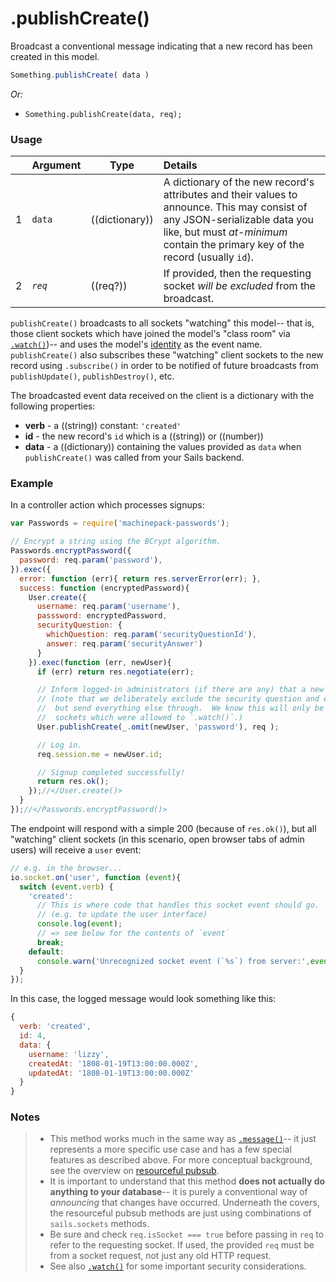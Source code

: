 # .publishCreate()

Broadcast a conventional message indicating that a new record has been created in this model.


```js
Something.publishCreate( data )
```

_Or:_
- `Something.publishCreate(data, req);`



### Usage

|   |     Argument        | Type                | Details    |
|---|:--------------------|---------------------|:-----------|
| 1 | `data`           |  ((dictionary))     |   A dictionary of the new record's attributes and their values to announce.  This may consist of any JSON-serializable data you like, but must _at-minimum_ contain the primary key of the record (usually `id`).
| 2 | _`req`_             |  ((req?))           | If provided, then the requesting socket _will be excluded_ from the broadcast.


`publishCreate()` broadcasts to all sockets "watching" this model-- that is, those client sockets which have joined the model's "class room" via [`.watch()`](http://sailsjs.org/documentation/reference/web-sockets/resourceful-pub-sub/watch))-- and uses the model's [identity](http://sailsjs.org/documentation/concepts/models-and-orm/model-settings#?identity) as the event name.  `publishCreate()` also subscribes these "watching" client sockets to the new record using `.subscribe()` in order to be notified of future broadcasts from `publishUpdate()`, `publishDestroy()`, etc.

The broadcasted event data received on the client is a dictionary with the following properties:

+ **verb**  - a ((string)) constant: `'created'`
+ **id** - the new record's `id` which is a ((string)) or ((number))
+ **data** - a ((dictionary)) containing the values provided as `data` when `publishCreate()` was called from your Sails backend.




### Example

In a controller action which processes signups:

```javascript
var Passwords = require('machinepack-passwords');

// Encrypt a string using the BCrypt algorithm.
Passwords.encryptPassword({
  password: req.param('password'),
}).exec({
  error: function (err){ return res.serverError(err); },
  success: function (encryptedPassword){
    User.create({
      username: req.param('username'),
      passsword: encryptedPassword,
      securityQuestion: {
        whichQuestion: req.param('securityQuestionId'),
        answer: req.param('securityAnswer')
      }
    }).exec(function (err, newUser){
      if (err) return res.negotiate(err);

      // Inform logged-in administrators (if there are any) that a new user has signed up.
      // (note that we deliberately exclude the security question and encrypted password,
      //  but send everything else through.  We know this will only be received by client
      //  sockets which were allowed to `.watch()`.)
      User.publishCreate(_.omit(newUser, 'password'), req );

      // Log in.
      req.session.me = newUser.id;

      // Signup completed successfully!
      return res.ok();
    });//</User.create()>
  }
});//</Passwords.encryptPassword()>
```

The endpoint will respond with a simple 200 (because of `res.ok()`), but all "watching" client sockets (in this scenario, open browser tabs of admin users) will receive a `user` event:

```js
// e.g. in the browser...
io.socket.on('user', function (event){
  switch (event.verb) {
    'created':
      // This is where code that handles this socket event should go.
      // (e.g. to update the user interface)
      console.log(event);
      // => see below for the contents of `event`
      break;
    default:
      console.warn('Unrecognized socket event (`%s`) from server:',event.verb, event);
  }
});
```

In this case, the logged message would look something like this:

```js
{
  verb: 'created',
  id: 4,
  data: {
    username: 'lizzy',
    createdAt: '1808-01-19T13:00:00.000Z',
    updatedAt: '1808-01-19T13:00:00.000Z'
  }
}
```



### Notes

> + This method works much in the same way as [`.message()`](http://sailsjs.org/documentation/reference/web-sockets/resourceful-pub-sub/message)-- it just represents a more specific use case and has a few special features as described above.  For more conceptual background, see the overview on [resourceful pubsub](http://sailsjs.org/documentation/reference/web-sockets/resourceful-pub-sub).
> + It is important to understand that this method **does not actually do anything to your database**-- it is purely a conventional way of _announcing_ that changes have occurred.  Underneath the covers, the resourceful pubsub methods are just using combinations of `sails.sockets` methods.
> + Be sure and check `req.isSocket === true` before passing in `req` to refer to the requesting socket.  If used, the provided `req` must be from a socket request, not just any old HTTP request.
> + See also [`.watch()`](http://sailsjs.org/documentation/reference/web-sockets/resourceful-pub-sub/watch) for some important security considerations.




<docmeta name="displayName" value=".publishCreate()">
<docmeta name="pageType" value="method">


